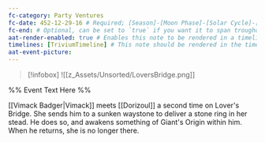```yaml
---
fc-category: Party Ventures
fc-date: 452-12-29-16 # Required; [Season]-[Moon Phase]-[Solar Cycle]-[Hour]
fc-end: # Optional, can be set to `true` if you want it to span troughout the entire timeline 
aat-render-enabled: true # Enables this note to be rendered in a timeline
timelines: [TriviumTimeline] # This note should be rendered in the timeline with the name "timeline" or "event"
aat-event-picture: 
---
```


> [!infobox]
>![[z_Assets/Unsorted/LoversBridge.png]]


%% Event Text Here %%

[[Vimack Badger|Vimack]] meets [[Dorizoul]] a second time on Lover's Bridge. She sends him to a sunken waystone to deliver a stone ring in her stead. He does so, and awakens something of Giant's Origin within him. When he returns, she is no longer there.